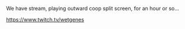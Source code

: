 We have stream, playing outward coop split screen, for an hour or so...

https://www.twitch.tv/wetgenes